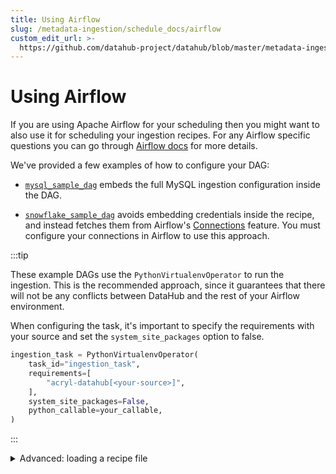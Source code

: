 ```yaml
---
title: Using Airflow
slug: /metadata-ingestion/schedule_docs/airflow
custom_edit_url: >-
  https://github.com/datahub-project/datahub/blob/master/metadata-ingestion/schedule_docs/airflow.md
---
```


# Using Airflow

If you are using Apache Airflow for your scheduling then you might want to also use it for scheduling your ingestion recipes. For any Airflow specific questions you can go through [Airflow docs](https://airflow.apache.org/docs/apache-airflow/stable/) for more details.

We've provided a few examples of how to configure your DAG:

- [`mysql_sample_dag`](https://github.com/datahub-project/datahub/blob/master/metadata-ingestion/src/datahub_provider/example_dags/mysql_sample_dag.py) embeds the full MySQL ingestion configuration inside the DAG.

- [`snowflake_sample_dag`](https://github.com/datahub-project/datahub/blob/master/metadata-ingestion/src/datahub_provider/example_dags/snowflake_sample_dag.py) avoids embedding credentials inside the recipe, and instead fetches them from Airflow's [Connections](https://airflow.apache.org/docs/apache-airflow/stable/howto/connection/index.html) feature. You must configure your connections in Airflow to use this approach.

:::tip

These example DAGs use the `PythonVirtualenvOperator` to run the ingestion. This is the recommended approach, since it guarantees that there will not be any conflicts between DataHub and the rest of your Airflow environment.

When configuring the task, it's important to specify the requirements with your source and set the `system_site_packages` option to false.

```py
ingestion_task = PythonVirtualenvOperator(
	task_id="ingestion_task",
	requirements=[
		"acryl-datahub[<your-source>]",
	],
	system_site_packages=False,
	python_callable=your_callable,
)
```

:::

<details>
<summary>Advanced: loading a recipe file</summary>

In more advanced cases, you might want to store your ingestion recipe in a file and load it from your task.

- Ensure the recipe file is in a folder accessible to your airflow workers. You can either specify absolute path on the machines where Airflow is installed or a path relative to `AIRFLOW_HOME`.
- Ensure [DataHub CLI](../../docs/cli.md) is installed in your airflow environment.
- Create a DAG task to read your DataHub ingestion recipe file and run it. See the example below for reference.
- Deploy the DAG file into airflow for scheduling. Typically this involves checking in the DAG file into your dags folder which is accessible to your Airflow instance.

Example: [`generic_recipe_sample_dag`](https://github.com/datahub-project/datahub/blob/master/metadata-ingestion/src/datahub_provider/example_dags/generic_recipe_sample_dag.py)

</details>
